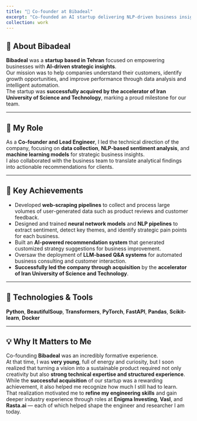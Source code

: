 ```yaml
---
title: "🚀 Co-founder at Bibadeal"
excerpt: "Co-founded an AI startup delivering NLP-driven business insights; successfully acquired by the accelerator of Iran University of Science and Technology.<br/><img src='/images/bibadeal_logo.png'>"
collection: work
---
```


## 🏢 About Bibadeal
**Bibadeal** was a **startup based in Tehran** focused on empowering businesses with **AI-driven strategic insights**.  
Our mission was to help companies understand their customers, identify growth opportunities, and improve performance through data analysis and intelligent automation.  
The startup was **successfully acquired by the accelerator of Iran University of Science and Technology**, marking a proud milestone for our team.

---

## 💼 My Role
As a **Co-founder and Lead Engineer**, I led the technical direction of the company, focusing on **data collection**, **NLP-based sentiment analysis**, and **machine learning models** for strategic business insights.  
I also collaborated with the business team to translate analytical findings into actionable recommendations for clients.

---

## 🚀 Key Achievements
- Developed **web-scraping pipelines** to collect and process large volumes of user-generated data such as product reviews and customer feedback.  
- Designed and trained **neural network models** and **NLP pipelines** to extract sentiment, detect key themes, and identify strategic pain points for each business.  
- Built an **AI-powered recommendation system** that generated customized strategy suggestions for business improvement.  
- Oversaw the deployment of **LLM-based Q&A systems** for automated business consulting and customer interaction.  
- **Successfully led the company through acquisition** by the **accelerator of Iran University of Science and Technology**.

---

## 🧰 Technologies & Tools
**Python**, **BeautifulSoup**, **Transformers**, **PyTorch**, **FastAPI**, **Pandas**, **Scikit-learn**, **Docker**

---

## 💡 Why It Matters to Me
Co-founding **Bibadeal** was an incredibly formative experience.  
At that time, I was **very young**, full of energy and curiosity, but I soon realized that turning a vision into a sustainable product required not only creativity but also **strong technical expertise and structured experience**.  
While the **successful acquisition** of our startup was a rewarding achievement, it also helped me recognize how much I still had to learn.  
That realization motivated me to **refine my engineering skills** and gain deeper industry experience through roles at **Enigma Investing**, **Vasl**, and **Rasta.ai** — each of which helped shape the engineer and researcher I am today.
